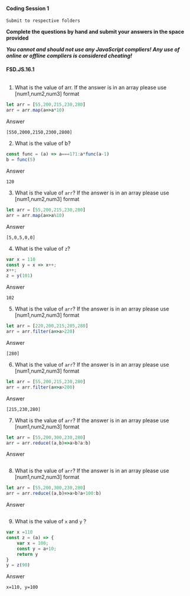 #### Coding Session 1

```
Submit to respective folders
```

**Complete the questions by hand and submit your answers in the space provided**  

***You cannot and should not use any JavaScript compliers! Any use of online or offline compliers is considered cheating!***

#### FSD.JS.16.1
######
1. What is the value of arr. If the answer is in an array please use [num1,num2,num3] format
```javascript
let arr = [55,200,215,230,280]
arr = arr.map(a=>a*10)


```
Answer

```
[550,2000,2150,2300,2800]
```
2. What is the value of b?
```javascript
const func = (a) => a===1?1:a*func(a-1)
b = func(5)
```
Answer

```
120
```
3. What is the value of `arr`? If the answer is in an array please use [num1,num2,num3] format

```javascript
let arr = [55,200,215,230,280]
arr = arr.map(a=>a%10)
```
Answer

```
[5,0,5,0,0]
```
4. What is the value of `z`?
```javascript
var x = 110
const y = x => x++;
x++;
z = y(101)
```
Answer

```
102
```
5.  What is the value of `arr`? If the answer is in an array please use [num1,num2,num3] format
```javascript
let arr = [220,200,215,205,280]
arr = arr.filter(a=>a>220)
```
Answer

```
[280]
```
6.  What is the value of `arr`? If the answer is in an array please use [num1,num2,num3] format
```javascript
let arr = [55,200,215,230,280]
arr = arr.filter(a=>a>200)
```
Answer

```
[215,230,280]
```
7. What is the value of `arr`? If the answer is in an array please use [num1,num2,num3] format
```javascript
let arr = [55,200,300,230,280]
arr = arr.reduce((a,b)=>a>b?a:b)
```
Answer

```

```
8.  What is the value of `arr`? If the answer is in an array please use [num1,num2,num3] format
```javascript
let arr = [55,200,300,230,280]
arr = arr.reduce((a,b)=>a>b?a+100:b)
```
Answer

```

```
9. What is the value of `x` and `y` ?
```javascript
var x =110
const z = (a) => {
    var x = 100;
    const y = a+10;
    return y
}
y = z(90)

```
Answer

```
x=110, y=100
```
